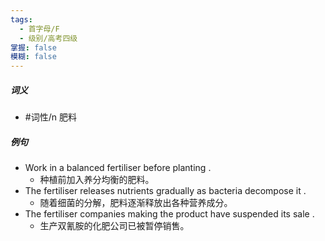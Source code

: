 ```yaml
---
tags:
  - 首字母/F
  - 级别/高考四级
掌握: false
模糊: false
---
```

##### 词义
- #词性/n  肥料
##### 例句
- Work in a balanced fertiliser before planting .
	- 种植前加入养分均衡的肥料。
- The fertiliser releases nutrients gradually as bacteria decompose it .
	- 随着细菌的分解，肥料逐渐释放出各种营养成分。
- The fertiliser companies making the product have suspended its sale .
	- 生产双氰胺的化肥公司已被暂停销售。
